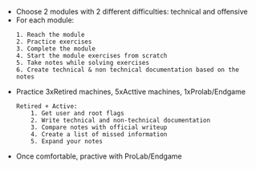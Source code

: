 - Choose 2 modules with 2 different difficulties: technical and offensive
- For each module:
	```
	1. Reach the module
	2. Practice exercises
	3. Complete the module
	4. Start the module exercises from scratch
	5. Take notes while solving exercises
	6. Create technical & non technical documentation based on the notes
	```
- Practice 3xRetired machines, 5xActtive machines, 1xProlab/Endgame
	```
	Retired + Active:
		1. Get user and root flags
		2. Write technical and non-technical documentation
		3. Compare notes with official writeup
		4. Create a list of missed information
		5. Expand your notes
	```
- Once comfortable, practive with ProLab/Endgame

